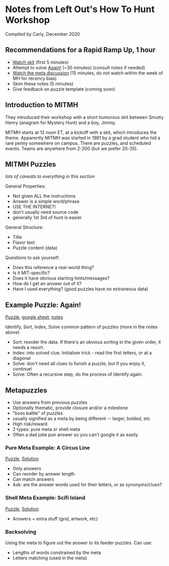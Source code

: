 # Notes from Left Out's How To Hunt Workshop
Compiled by Carly, December 2020

## **Recommendations for a Rapid Ramp Up, 1 hour**
- [Watch skit](https://www.youtube.com/watch?v=rMFi4wVVr7Y) (first 5 minutes)
- Attempt to solve [Again!](https://github.com/carlyrobison/shower-pomelo-bot/blob/main/knowledge/how_to_hunt.md#example-puzzle-again) (~30 minutes) (consult notes if needed)
- [Watch the meta discussion](https://www.youtube.com/watch?v=lv0F0kTMBL0) (15 minutes, do not watch within the week of MH for recency bias)
- Skim these notes (5 minutes)
- Give feedback on puzzle template (coming soon)

## Introduction to MITMH
They introduced their workshop with a short humorous skit between Smutty Henry (anagram for Mystery Hunt) and a boy, Jimmy.

MITMH starts at 12 noon ET, at a kickoff with a skit, which introduces the theme. Apparently MITMH was started in 1981 by a grad student who hid a rare penny somewhere on campus. There are puzzles, and scheduled events. Teams are anywhere from 2-200 (but we prefer 20-35).

## MITMH Puzzles
*lots of caveats to everything in this section*

General Properties:
- Not given ALL the instructions
- Answer is a simple word/phrase
- USE THE INTERNET!
- don't usually need source code
- generally 1st 3rd of hunt is easier

General Structure:
- Title
- Flavor text
- Puzzle content (data)

Questions to ask yourself:
- Does this reference a real-world thing?
- Is it MIT-specific?
- Does it have obvious starting hints/messages?
- How do I get an answer out of it?
- Have I used everything? (good puzzles have no extraneous data)

## Example Puzzle: Again!
[Puzzle](https://tinyurl.com/expuzagain), [google sheet](https://tinyurl.com/expuzz), [notes](https://tinyurl.com/expuznotes)

Identify, Sort, Index, Solve common pattern of puzzles (more in the notes above)
- Sort: reorder the data. If there's an obvious sorting in the given order, it needs a resort.
- Index: into solved clue. Initialism trick - read the first letters, or at a diagonal
- Solve: don't need all clues to funish a puzzle, but if you enjoy it, continue!
- Solve: Often a recursive step, do the process of Identify again.

## Metapuzzles
- Use answers from previous puzzles
- Optionally thematic, provide closure and/or a milestone
- "boss battle" of puzzles
- usually signified as a meta by being different -- larger, bolded, etc
- High risk/reward
- 2 types: pure meta or shell meta
- Often a dad joke pun answer so you can't google it as easily

### Pure Meta Example: A Circus Line
[Puzzle](https://www.mit.edu/~puzzle/2012/puzzles/a_circus_line/), [Solution](https://www.mit.edu/~puzzle/2012/puzzles/a_circus_line/solution/)
- Only answers
- Can reorder by answer length
- Can match answers
- Ask: are the answer words used for their letters, or as synonyms/clues?

### Shell Meta Example: Scifi Island
[Puzzle](https://www.mit.edu/~puzzle/2018/full/island/scifi.html), [Solution](https://www.mit.edu/~puzzle/2018/full/solution/starship_enterprise.html)
- Answers + extra stuff (grid, artwork, etc)

### Backsolving
Using the meta to figure out the answer to its feeder puzzles.  Can use:
- Lengths of words constrained by the meta
- Letters matching (used in the meta)
